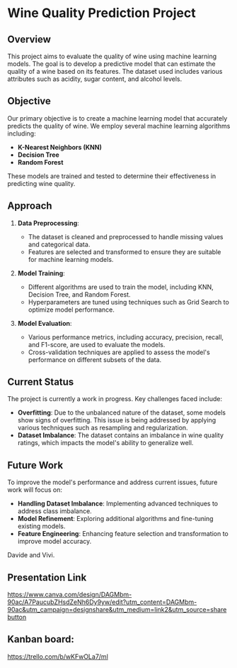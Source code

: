 # Wine Quality Prediction Project

## Overview

This project aims to evaluate the quality of wine using machine learning models. The goal is to develop a predictive model that can estimate the quality of a wine based on its features. The dataset used includes various attributes such as acidity, sugar content, and alcohol levels.

## Objective

Our primary objective is to create a machine learning model that accurately predicts the quality of wine. We employ several machine learning algorithms including:

- **K-Nearest Neighbors (KNN)**
- **Decision Tree**
- **Random Forest**

These models are trained and tested to determine their effectiveness in predicting wine quality.

## Approach

1. **Data Preprocessing**:
   - The dataset is cleaned and preprocessed to handle missing values and categorical data.
   - Features are selected and transformed to ensure they are suitable for machine learning models.

2. **Model Training**:
   - Different algorithms are used to train the model, including KNN, Decision Tree, and Random Forest.
   - Hyperparameters are tuned using techniques such as Grid Search to optimize model performance.

3. **Model Evaluation**:
   - Various performance metrics, including accuracy, precision, recall, and F1-score, are used to evaluate the models.
   - Cross-validation techniques are applied to assess the model's performance on different subsets of the data.

## Current Status

The project is currently a work in progress. Key challenges faced include:

- **Overfitting**: Due to the unbalanced nature of the dataset, some models show signs of overfitting. This issue is being addressed by applying various techniques such as resampling and regularization.
- **Dataset Imbalance**: The dataset contains an imbalance in wine quality ratings, which impacts the model's ability to generalize well.

## Future Work

To improve the model's performance and address current issues, future work will focus on:

- **Handling Dataset Imbalance**: Implementing advanced techniques to address class imbalance.
- **Model Refinement**: Exploring additional algorithms and fine-tuning existing models.
- **Feature Engineering**: Enhancing feature selection and transformation to improve model accuracy.

Davide and Vivi.

   ## Presentation Link 
   https://www.canva.com/design/DAGMbm-90ac/A7PaucubZHsdZeNh6Dy9yw/edit?utm_content=DAGMbm-90ac&utm_campaign=designshare&utm_medium=link2&utm_source=sharebutton

   ## Kanban board:
   https://trello.com/b/wKFwOLa7/ml
